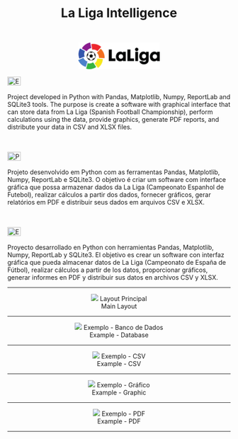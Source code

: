 <h1 align="center">La Liga Intelligence</h1>
<br>
<p align="center">
<img src="assets/img/logo.png" height="60">
</p>
<img src="https://ak.picdn.net/shutterstock/videos/1022906356/thumb/1.jpg?ip=x480" height="20" width="30" style="max-width:100%;" title="English">
<p text-alingn="justify">Project developed in Python with Pandas, Matplotlib, Numpy, ReportLab and SQLite3 tools. The purpose is create a software with graphical interface that can store data from La Liga (Spanish Football Championship), perform calculations using the data, provide graphics, generate PDF reports, and distribute your data in CSV and XLSX files.</p>
<br><br>
<img src="https://upload.wikimedia.org/wikipedia/commons/2/2d/Portugal_flag_300.png" height="20" width="30" style="max-width:100%;" title="Português">
<p text-alingn="justify">Projeto desenvolvido em Python com as ferramentas Pandas, Matplotlib, Numpy, ReportLab e SQLite3. O objetivo é criar um software com interface gráfica que possa armazenar dados da La Liga (Campeonato Espanhol de Futebol), realizar cálculos a partir dos dados, fornecer gráficos, gerar relatórios em PDF e distribuir seus dados em arquivos CSV e XLSX.</p>
<br><br>
<img src="https://www.flags-and-anthems.com/media/flags/flagge-spanien.gif" height="20" width="30" style="max-width:100%;" title="Español">
<p text-alingn="justify">Proyecto desarrollado en Python con herramientas Pandas, Matplotlib, Numpy, ReportLab y SQLite3. El objetivo es crear un software con interfaz gráfica que pueda almacenar datos de La Liga (Campeonato de España de Fútbol), realizar cálculos a partir de los datos, proporcionar gráficos, generar informes en PDF y distribuir sus datos en archivos CSV y XLSX.</p>
<hr>
<div align="center">
<img src="https://user-images.githubusercontent.com/70069239/128292176-f297f07b-c458-40d3-94e5-76c07c3576c3.png"/>
<label>Layout Principal</label><br>
<label>Main Layout</label>
<hr>
  
<img src="https://user-images.githubusercontent.com/70069239/128292524-55c21213-ffbf-4f80-9850-0a127e3ae1c0.png"/>
<label>Exemplo - Banco de Dados</label><br>
<label>Example - Database</label>
<hr>

<img src="https://user-images.githubusercontent.com/70069239/128292805-c9553570-83fa-41da-81f9-90655f16982e.png"/>
<label>Exemplo - CSV</label><br>
<label>Example - CSV</label>
<hr>

<img src="https://user-images.githubusercontent.com/70069239/128292938-8e909858-46c2-4e23-88f1-ff1c489067b2.png"/>
<label>Exemplo - Gráfico</label><br>
<label>Example - Graphic</label>
<hr>

<img src="https://user-images.githubusercontent.com/70069239/128293157-a1ea52a3-8d95-4d1a-87a4-f8053c30cb68.png"/>
<label>Exemplo - PDF</label><br>
<label>Example - PDF</label>
<hr>

